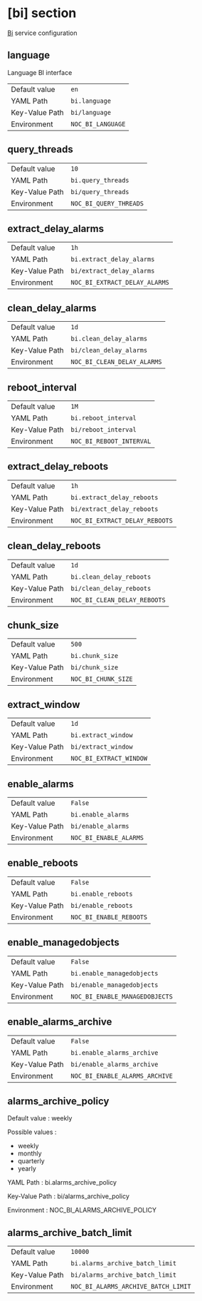# [bi] section

[Bi](../services-reference/bi.md) service configuration

## language

Language BI interface

|                |                   |
| -------------- | ----------------- |
| Default value  | `en`              |
| YAML Path      | `bi.language`     |
| Key-Value Path | `bi/language`     |
| Environment    | `NOC_BI_LANGUAGE` |

## query_threads

|                |                        |
| -------------- | ---------------------- |
| Default value  | `10`                   |
| YAML Path      | `bi.query_threads`     |
| Key-Value Path | `bi/query_threads`     |
| Environment    | `NOC_BI_QUERY_THREADS` |

## extract_delay_alarms

|                |                               |
| -------------- | ----------------------------- |
| Default value  | `1h`                          |
| YAML Path      | `bi.extract_delay_alarms`     |
| Key-Value Path | `bi/extract_delay_alarms`     |
| Environment    | `NOC_BI_EXTRACT_DELAY_ALARMS` |

## clean_delay_alarms

|                |                             |
| -------------- | --------------------------- |
| Default value  | `1d`                        |
| YAML Path      | `bi.clean_delay_alarms`     |
| Key-Value Path | `bi/clean_delay_alarms`     |
| Environment    | `NOC_BI_CLEAN_DELAY_ALARMS` |

## reboot_interval

|                |                          |
| -------------- | ------------------------ |
| Default value  | `1M`                     |
| YAML Path      | `bi.reboot_interval`     |
| Key-Value Path | `bi/reboot_interval`     |
| Environment    | `NOC_BI_REBOOT_INTERVAL` |

## extract_delay_reboots

|                |                                |
| -------------- | ------------------------------ |
| Default value  | `1h`                           |
| YAML Path      | `bi.extract_delay_reboots`     |
| Key-Value Path | `bi/extract_delay_reboots`     |
| Environment    | `NOC_BI_EXTRACT_DELAY_REBOOTS` |

## clean_delay_reboots

|                |                              |
| -------------- | ---------------------------- |
| Default value  | `1d`                         |
| YAML Path      | `bi.clean_delay_reboots`     |
| Key-Value Path | `bi/clean_delay_reboots`     |
| Environment    | `NOC_BI_CLEAN_DELAY_REBOOTS` |

## chunk_size

|                |                     |
| -------------- | ------------------- |
| Default value  | `500`               |
| YAML Path      | `bi.chunk_size`     |
| Key-Value Path | `bi/chunk_size`     |
| Environment    | `NOC_BI_CHUNK_SIZE` |

## extract_window

|                |                         |
| -------------- | ----------------------- |
| Default value  | `1d`                    |
| YAML Path      | `bi.extract_window`     |
| Key-Value Path | `bi/extract_window`     |
| Environment    | `NOC_BI_EXTRACT_WINDOW` |

## enable_alarms

|                |                        |
| -------------- | ---------------------- |
| Default value  | `False`                |
| YAML Path      | `bi.enable_alarms`     |
| Key-Value Path | `bi/enable_alarms`     |
| Environment    | `NOC_BI_ENABLE_ALARMS` |

## enable_reboots

|                |                         |
| -------------- | ----------------------- |
| Default value  | `False`                 |
| YAML Path      | `bi.enable_reboots`     |
| Key-Value Path | `bi/enable_reboots`     |
| Environment    | `NOC_BI_ENABLE_REBOOTS` |

## enable_managedobjects

|                |                                |
| -------------- | ------------------------------ |
| Default value  | `False`                        |
| YAML Path      | `bi.enable_managedobjects`     |
| Key-Value Path | `bi/enable_managedobjects`     |
| Environment    | `NOC_BI_ENABLE_MANAGEDOBJECTS` |

## enable_alarms_archive

|                |                                |
| -------------- | ------------------------------ |
| Default value  | `False`                        |
| YAML Path      | `bi.enable_alarms_archive`     |
| Key-Value Path | `bi/enable_alarms_archive`     |
| Environment    | `NOC_BI_ENABLE_ALARMS_ARCHIVE` |

## alarms_archive_policy

Default value
: weekly

Possible values
:

- weekly
- monthly
- quarterly
- yearly

YAML Path
: bi.alarms_archive_policy

Key-Value Path
: bi/alarms_archive_policy

Environment
: NOC_BI_ALARMS_ARCHIVE_POLICY

## alarms_archive_batch_limit

|                |                                     |
| -------------- | ----------------------------------- |
| Default value  | `10000`                             |
| YAML Path      | `bi.alarms_archive_batch_limit`     |
| Key-Value Path | `bi/alarms_archive_batch_limit`     |
| Environment    | `NOC_BI_ALARMS_ARCHIVE_BATCH_LIMIT` |
